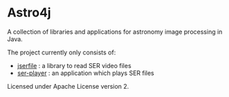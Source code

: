 # Astro4j

A collection of libraries and applications for astronomy image processing in Java.

The project currently only consists of:

- [jserfile](jserfile/) : a library to read SER video files
- [ser-player](ser-player/) : an application which plays SER files

Licensed under Apache License version 2.
